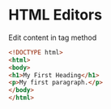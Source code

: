 # HTML Editors

Edit content in tag method

```html
<!DOCTYPE html>
<html>
<body>
<h1>My First Heading</h1>
<p>My first paragraph.</p>
</body>
</html>
```
